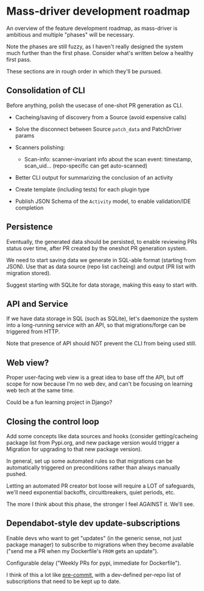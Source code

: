# Mass-driver development roadmap

An overview of the feature development roadmap, as mass-driver is ambitious and
multiple "phases" will be necessary.

Note the phases are still fuzzy, as I haven't really designed the system much
further than the first phase. Consider what's written below a healthy first
pass.

These sections are in rough order in which they'll be pursued.

## Consolidation of CLI

Before anything, polish the usecase of one-shot PR generation as CLI.

- Cacheing/saving of discovery from a Source (avoid expensive calls)
- Solve the disconnect between Source `patch_data` and PatchDriver params
- Scanners polishing:
  - Scan-info: scanner-invariant info about the scan event: timestamp,
    scan_uid... (repo-specific can get auto-scanned)

- Better CLI output for summarizing the conclusion of an activity
- Create template (including tests) for each plugin type

- Publish JSON Schema of the `Activity` model, to enable validation/IDE
  completion

## Persistence

Eventually, the generated data should be persisted, to enable reviewing PRs
status over time, after PR created by the oneshot PR generation system.

We need to start saving data we generate in SQL-able format (starting from
JSON). Use that as data source (repo list cacheing) and output (PR list with
migration stored).

Suggest starting with SQLite for data storage, making this easy to start with.

## API and Service

If we have data storage in SQL (such as SQLite), let's daemonize the system into
a long-running service with an API, so that migrations/forge can be triggered
from HTTP.

Note that presence of API should NOT prevent the CLI from being used still.

## Web view?

Proper user-facing web view is a great idea to base off the API, but off scope
for now because I'm no web dev, and can't be focusing on learning web tech at
the same time.

Could be a fun learning project in Django?

## Closing the control loop

Add some concepts like data sources and hooks (consider getting/cacheing package
list from Pypi.org, and new package version would trigger a Migration for
upgrading to that new package version).

In general, set up some automated rules so that migrations can be automatically
triggered on preconditions rather than always manually pushed.

Letting an automated PR creator bot loose will require a LOT of safeguards,
we'll need exponential backoffs, circuitbreakers, quiet periods, etc.

The more I think about this phase, the stronger I feel AGAINST it. We'll see.

## Dependabot-style dev update-subscriptions

Enable devs who want to get "updates" (in the generic sense, not just package
manager) to subscribe to migrations when they become available ("send me a PR
when my Dockerfile's `FROM` gets an update").

Configurable delay ("Weekly PRs for pypi, immediate for Dockerfile").

I think of this a lot like [pre-commit](https://pre-commit.com), with a
dev-defined per-repo list of subscriptions that need to be kept up to date.
